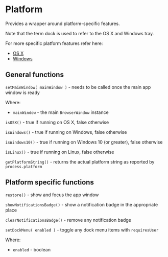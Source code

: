 Platform
==========

Provides a wrapper around platform-specific features.

Note that the term dock is used to refer to the OS X and Windows tray.

For more specific platform features refer here:

- [OS X](mac/README.md)
- [Windows](windows/README.md)

## General functions

`setMainWindow( mainWindow )` - needs to be called once the main app window is ready

Where:
- `mainWindow` - the main `BrowserWindow` instance

`isOSX()` - true if running on OS X, false otherwise

`isWindows()` - true if running on Windows, false otherwise

`isWindows10()` - true if running on Windows 10 (or greater), false otherwise

`isLinux()` - true if running on Linux, false otherwise

`getPlatformString()` - returns the actual platform string as reported by `process.platform`

## Platform specific functions

`restore()` - show and focus the app window

`showNotificationsBadge()` - show a notification badge in the appropriate place

`clearNotificationsBadge()` - remove any notification badge

`setDockMenu( enabled )` - toggle any dock menu items with `requiresUser`

Where:

- `enabled` - boolean
